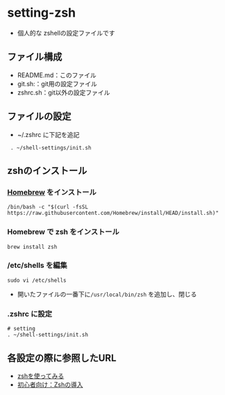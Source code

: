 # setting-zsh
- 個人的な zshellの設定ファイルです

## ファイル構成
- README.md：このファイル
- git.sh:：git用の設定ファイル
- zshrc.sh：git以外の設定ファイル

## ファイルの設定
- ~/.zshrc に下記を追記

```
 . ~/shell-settings/init.sh
```

## zshのインストール

### [Homebrew](https://brew.sh/ja/) をインストール

```
/bin/bash -c "$(curl -fsSL https://raw.githubusercontent.com/Homebrew/install/HEAD/install.sh)"
```
### Homebrew で zsh をインストール
```
brew install zsh
```

### /etc/shells を編集

```
sudo vi /etc/shells
```
- 開いたファイルの一番下に`/usr/local/bin/zsh` を追加し、閉じる


### .zshrc に設定

```
# setting
. ~/shell-settings/init.sh
```

## 各設定の際に参照したURL
- [zshを使ってみる](https://qiita.com/ryutoyasugi/items/cb895814d4149ca44f12)
- [初心者向け：Zshの導入](https://qiita.com/iwaseasahi/items/a2b00b65ebd06785b443)
